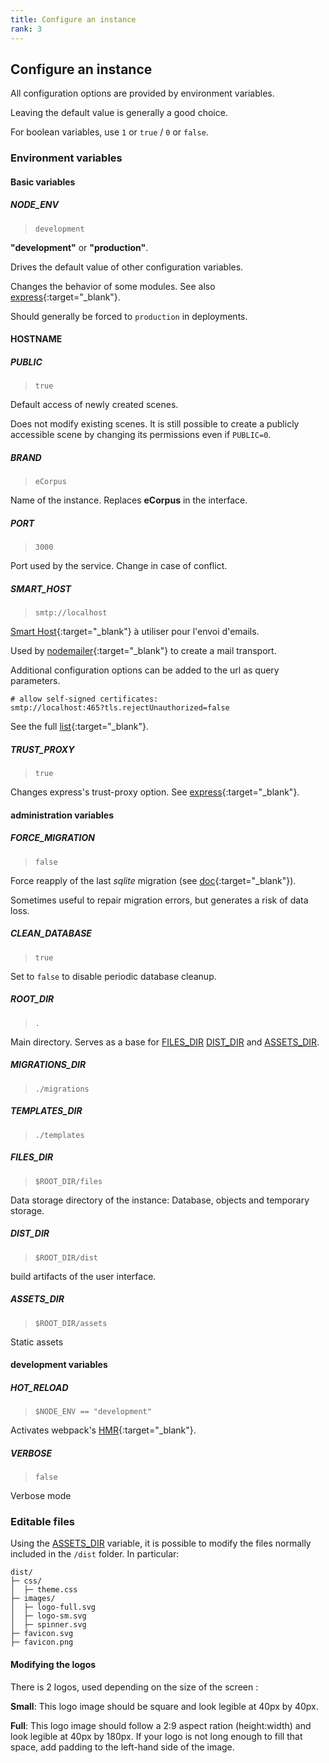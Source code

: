 ```yaml
---
title: Configure an instance
rank: 3
---
```


## Configure an instance

All configuration options are provided by environment variables.

Leaving the default value is generally a good choice.

For boolean variables, use `1` or `true` / `0` or `false`.
### Environment variables

#### Basic variables

##### NODE_ENV

 > `development`

**"development"** or **"production"**.

Drives the default value of other configuration variables.

Changes the behavior of some modules. See also [express](https://expressjs.com/en/advanced/best-practice-performance.html#set-node_env-to-production){:target="_blank"}.

Should generally be forced to `production` in deployments.

#### HOSTNAME

##### PUBLIC

 > `true`

Default access of newly created scenes.

Does not modify existing scenes. It is still possible to create a publicly accessible scene by changing its permissions even if `PUBLIC=0`.

##### BRAND

 > `eCorpus`

Name of the instance. Replaces **eCorpus** in the interface.

##### PORT

 > `3000`

Port used by the service. Change in case of conflict.

##### SMART_HOST

 > `smtp://localhost`

[Smart Host](https://en.wikipedia.org/wiki/Smart_host){:target="_blank"} à utiliser pour l'envoi d'emails.

Used by [nodemailer](https://nodemailer.com/){:target="_blank"} to create a mail transport.

Additional configuration options can be added to the url as query parameters.

```
# allow self-signed certificates:
smtp://localhost:465?tls.rejectUnauthorized=false
```
See the full [list](https://nodemailer.com/smtp/){:target="_blank"}.


##### TRUST_PROXY

 > `true`

Changes express's trust-proxy option. See [express](http://expressjs.com/en/5x/api.html#trust.proxy.options.table){:target="_blank"}.


#### administration variables

##### FORCE_MIGRATION

 > `false`

Force reapply of the last *sqlite* migration (see [doc](https://www.npmjs.com/package/sqlite#migrations){:target="_blank"}).

Sometimes useful to repair migration errors, but generates a risk of data loss.

##### CLEAN_DATABASE

 > `true`

Set to `false` to disable periodic database cleanup.

##### ROOT_DIR

> `.`

Main directory. Serves as a base for [FILES_DIR](#files_dir) [DIST_DIR](#dist_dir) and [ASSETS_DIR](#assets_dir).

##### MIGRATIONS_DIR

 > `./migrations`

##### TEMPLATES_DIR

  > `./templates`

##### FILES_DIR

 > `$ROOT_DIR/files`

Data storage directory of the instance: Database, objects and temporary storage.

##### DIST_DIR

 > `$ROOT_DIR/dist`

build artifacts of the user interface.

##### ASSETS_DIR

 > `$ROOT_DIR/assets`

Static assets

#### development variables

##### HOT_RELOAD

 > `$NODE_ENV == "development"`

Activates webpack's [HMR](https://webpack.js.org/concepts/hot-module-replacement/){:target="_blank"}.

##### VERBOSE

 > `false`

Verbose mode


### Editable files

Using the [ASSETS_DIR](#assets_dir) variable, it is possible to modify the files normally included in the `/dist` folder. In particular:

```
dist/
├─ css/
│  ├─ theme.css
├─ images/
│  ├─ logo-full.svg
│  ├─ logo-sm.svg
│  ├─ spinner.svg
├─ favicon.svg
├─ favicon.png
```

#### Modifying the logos 

There is 2 logos, used depending on the size of the screen : 

**Small**: This logo image should be square and look legible at 40px by 40px.

**Full**: This logo image should follow a 2:9 aspect ration (height:width) and look legible at 40px by 180px. If your logo is not long enough to fill that space, add padding to the left-hand side of the image.

